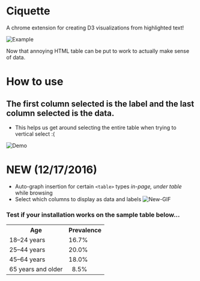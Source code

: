 # Ciquette
<p>A chrome extension for creating D3 visualizations from highlighted text!</p>

<p><img src="http://g.recordit.co/uw9Mf9VhAq.gif" alt="Example"></p>

<p>Now that annoying HTML table can be put to work to actually make sense of data.</p>

# How to use

## The first column selected is the label and the last column selected is the data.
- This helps us get around selecting the entire table when trying to vertical select :(

![Demo](http://g.recordit.co/1g5wUcRpOU.gif)


# **NEW (12/17/2016)**
- Auto-graph insertion for certain `<table>` types *in-page, under table* while browsing
- Select which columns to display as data and labels
![New-GIF](http://g.recordit.co/CYGPN0zVi5.gif)
### Test if your installation works on the sample table below...
<table summary="The cigarette smoking rates of adults within the United States, organized by age."><tbody><tr><th scope="row">Age</th><th scope="row">Prevalence</th>
</tr><tr><td>18–24 years</td>
<td>16.7%</td>
</tr><tr><td>25–44 years</td>
<td>20.0%</td>
</tr><tr>
<td>45–64 years</td>
<td>18.0%</td>
</tr>
<tr>
<td>65 years and older</td>
<td>&nbsp;&nbsp;8.5%</td>
</tr>
</tbody></table>
